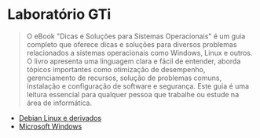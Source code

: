 # Laboratório GTi
> O eBook "Dicas e Soluções para Sistemas Operacionais" é um guia completo que oferece dicas e soluções para diversos problemas relacionados a sistemas operacionais como Windows, Linux e outros. O livro apresenta uma linguagem clara e fácil de entender, aborda tópicos importantes como otimização de desempenho, gerenciamento de recursos, solução de problemas comuns, instalação e configuração de software e segurança. Este guia é uma leitura essencial para qualquer pessoa que trabalhe ou estude na área de informática.

- [Debian Linux e derivados](https://github.com/systemboys/GTi_Laboratory/tree/main/Debian%20Linux%20e%20derivados#debian-linux-e-derivados "Debian Linux e derivados")
- [Microsoft Windows](https://github.com/systemboys/GTi_Laboratory/tree/main/Microsoft%20Windows#assuntos-windows "Microsoft Windows")

